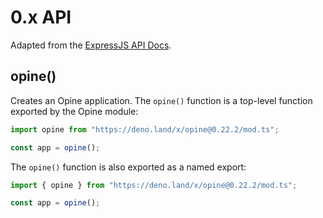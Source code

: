 # 0.x API

Adapted from the [ExpressJS API Docs](https://expressjs.com/en/4x/api.html).

## opine()

Creates an Opine application. The `opine()` function is a top-level function exported by the Opine module:

```ts
import opine from "https://deno.land/x/opine@0.22.2/mod.ts";

const app = opine();
```

The `opine()` function is also exported as a named export:

```ts
import { opine } from "https://deno.land/x/opine@0.22.2/mod.ts";

const app = opine();
```
